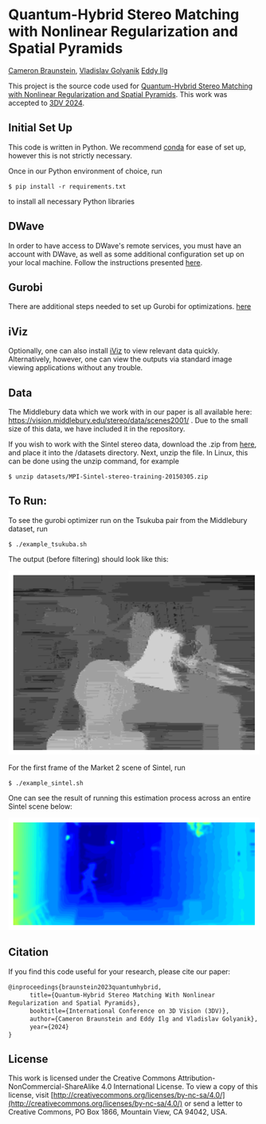 # Quantum-Hybrid Stereo Matching with Nonlinear Regularization and Spatial Pyramids
[Cameron Braunstein](https://cameronbraunstein.github.io/), [Vladislav Golyanik](https://people.mpi-inf.mpg.de/~golyanik/) [Eddy Ilg](https://cvmp.cs.uni-saarland.de/people/#eddy-ilg)

This project is the source code used for [Quantum-Hybrid Stereo Matching with Nonlinear Regularization and Spatial Pyramids](https://4dqv.mpi-inf.mpg.de/QHSM/). This work was accepted to [3DV 2024](https://3dvconf.github.io/2024/).

## Initial Set Up

This code is written in Python. We recommend [conda](https://docs.conda.io/en/latest/) for ease of set up, however this is not strictly necessary.

Once in our Python environment of choice, run

```
$ pip install -r requirements.txt
```
to install all necessary Python libraries


## DWave

In order to have access to DWave's remote services, you must have an account with DWave, as well as some additional configuration set up on your local machine. Follow the instructions presented [here](https://docs.ocean.dwavesys.com/en/stable/overview/install.html#set-up-your-environment).

## Gurobi

There are additional steps needed to set up Gurobi for optimizations. [here](https://docs.ocean.dwavesys.com/en/stable/overview/install.html#set-up-your-environment)


## iViz 

Optionally, one can also install [iViz](https://github.com/eddy-ilg/iviz) to view relevant data quickly. Alternatively, however, one can view the outputs via standard image viewing applications without any trouble.

## Data

The Middlebury data which we work with in our paper is all available here: https://vision.middlebury.edu/stereo/data/scenes2001/ . Due to the small size of this data, we have included it in the repository.


If you wish to work with the Sintel stereo data, download the .zip from [here](http://sintel.is.tue.mpg.de/stereo), and place it into the /datasets directory. Next, unzip the file. In Linux, this can be done using the unzip command, for example
```
$ unzip datasets/MPI-Sintel-stereo-training-20150305.zip
```


## To Run:

To see the gurobi optimizer run on the Tsukuba pair from the Middlebury dataset, run 
```
$ ./example_tsukuba.sh
```
The output (before filtering) should look like this:

![](tsukuba.png)


For the first frame of the Market 2 scene of Sintel, run
```
$ ./example_sintel.sh
```

One can see the result of running this estimation process across an entire Sintel scene below:

<p align="center">
<img src="alley_2.gif" alt="Alley2" /></br>
</p>

## Citation

If you find this code useful for your research, please cite our paper:
```
@inproceedings{braunstein2023quantumhybrid,
      title={Quantum-Hybrid Stereo Matching With Nonlinear Regularization and Spatial Pyramids}, 
      booktitle={International Conference on 3D Vision (3DV)}, 
      author={Cameron Braunstein and Eddy Ilg and Vladislav Golyanik},
      year={2024}
}
``` 

## License

This work is licensed under the Creative Commons Attribution-NonCommercial-ShareAlike 4.0 International License. To view a copy of this license, visit [http://creativecommons.org/licenses/by-nc-sa/4.0/](http://creativecommons.org/licenses/by-nc-sa/4.0/) or send a letter to Creative Commons, PO Box 1866, Mountain View, CA 94042, USA.
